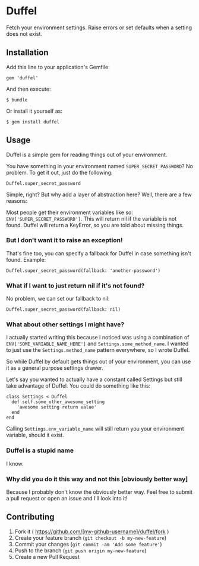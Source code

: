 # Duffel

Fetch your environment settings. Raise errors or set defaults when a setting does not exist.

## Installation

Add this line to your application's Gemfile:

    gem 'duffel'

And then execute:

    $ bundle

Or install it yourself as:

    $ gem install duffel

## Usage

Duffel is a simple gem for reading things out of your environment.

You have something in your environment named `SUPER_SECRET_PASSWORD`? No problem. To get it out, just do the following:

    Duffel.super_secret_password

Simple, right? But why add a layer of abstraction here? Well, there are a few reasons:

Most people get their environment variables like so: `ENV['SUPER_SECRET_PASSWORD']`. This will return nil if the variable is not found. Duffel will return a KeyError, so you are told about missing things.

### But I don't want it to raise an exception!

That's fine too, you can specify a fallback for Duffel in case something isn't found. Example:

    Duffel.super_secret_password(fallback: 'another-password')

### What if I want to just return nil if it's not found?

No problem, we can set our fallback to nil:

    Duffel.super_secret_password(fallback: nil)

### What about other settings I might have?

I actually started writing this because I noticed was using a combination of `ENV['SOME_VARIABLE_NAME_HERE']` and `Settings.some_method_name`. I wanted to just use the `Settings.method_name` pattern everywhere, so I wrote Duffel.

So while Duffel by default gets things out of your environment, you can use it as a general purpose settings drawer.

Let's say you wanted to actually have a constant called Settings but still take advantage of Duffel. You could do something like this:

    class Settings < Duffel
      def self.some_other_awesome_setting
        'awesome setting return value'
      end
    end

Calling `Settings.env_variable_name` will still return you your environment variable, should it exist.

### Duffel is a stupid name

I know.  

### Why did you do it this way and not this [obviously better way]

Because I probably don't know the obviously better way. Feel free to submit a pull request or open an issue and I'll look into it!



## Contributing

1. Fork it ( https://github.com/[my-github-username]/duffel/fork )
2. Create your feature branch (`git checkout -b my-new-feature`)
3. Commit your changes (`git commit -am 'Add some feature'`)
4. Push to the branch (`git push origin my-new-feature`)
5. Create a new Pull Request
